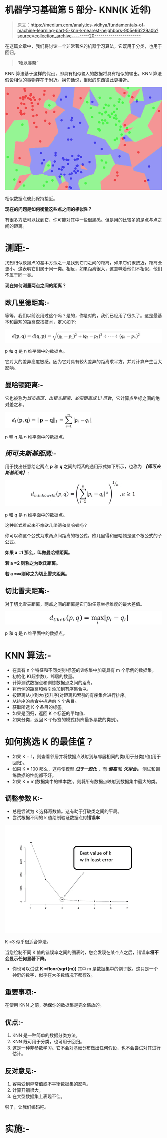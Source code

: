 # 机器学习基础第 5 部分- KNN(K 近邻)

> 原文：<https://medium.com/analytics-vidhya/fundamentals-of-machine-learning-part-5-knn-k-nearest-neighbors-905e66229a0b?source=collection_archive---------20----------------------->

在这篇文章中，我们将讨论一个非常著名的机器学习算法，它既用于分类，也用于回归。

> **‘物以类聚’**

KNN 算法基于这样的假设，即具有相似输入的数据将具有相似的输出。KNN 算法假设相似的事物存在于附近。换句话说，相似的东西彼此更接近。

![](img/de9ac7f3e2a82a4a6a863c8eb4f091bb.png)

相似数据点彼此保持接近。

**现在的问题是如何衡量这些点之间的相似性？**

有很多方法可以找到它，你可能对其中一些很熟悉。但是用的比较多的是点与点之间的距离。

# **测距:-**

找到相似数据点的基本方法之一是找到它们之间的距离，如果它们很接近，距离会更小，这表明它们属于同一类。相反，如果距离很大，这意味着他们不相似，他们不属于同一类。

**现在如何测量两点之间的距离？**

## 欧几里德距离:-

等等，我们以前没用过这个吗？是的，你是对的，我们已经用了很久了。这是最基本和最短的距离查找技术，定义如下:

![](img/23d756be43620c45cf0671abff06ff8b.png)

p 和 q 是 n 维平面中的数据点。

它对大的差异高度敏感。因为它对具有较大差异的距离求平方，并对计算产生巨大影响。

## 曼哈顿距离:-

它也被称为*城市街区、出租车距离、蛇形距离或 L1 范数*，它计算点坐标之间的绝对差之和。

![](img/bcca68bdad197b59c51078e1f051e132.png)

p 和 q 是 n 维平面中的数据点。

## ***闵可夫斯基距离:-***

用于找出任意给定两点 ***p*** 和 ***q*** 之间的距离的通用形式如下所示，也称为 ***【闵可夫斯基距离】*** :

![](img/1910c3f07a301a49eb779a55a12c5250.png)

p 和 q 是 n 维平面中的数据点。

这种形式看起来不像欧几里德和曼哈顿吗？

你可以称这个公式为求两点间距离的根公式。欧几里得和曼哈顿是这个根公式的子公式。

**如果 a =1 那么，叫做曼哈顿距离。**

**若 a =2 则称之为欧氏距离。**

**若 a =∞则称之为切比雪夫距离。**

## 切比雪夫距离:-

对于切比雪夫距离，两点之间的距离是它们沿任意坐标维度的最大差值。

![](img/4355789847e63d33b7de80c4ec67b94e.png)

p 和 q 是 n 维平面中的数据点。

# KNN 算法:-

*   在具有 n 个特征和不同类别/标签的训练集中加载具有 m 个示例的数据集。
*   初始化 K(超参数)，邻居的数量。
*   计算测试数据点和训练数据点之间的距离。
*   将示例的距离和索引添加到有序集合中。
*   按距离从小到大(按升序)对距离和索引的有序集合进行排序。
*   从排序的集合中挑选前 K 个条目。
*   获取所选 K 个条目的标签。
*   如果是回归，返回 K 个标签的平均值。
*   如果分类，返回 K 个标签的模式(拥有最多票数的类别)。

# 如何挑选 K 的最佳值？

*   如果 K = 1，则查看邻居并将数据点映射到与邻居相同的类(用于分类)/值(用于回归)。
*   如果 K = 100 那么，这将使模型 ***过于一般化*** ，而 ***偏高*** 和 ***欠拟合。*** 测试和训练数据的性能都不好。
*   如果 K = m(数据集中的样本数)，则将所有数据点映射到数据集中最大的类。

## 调整参数 K:-

*   总是尝试为 k 选择奇数值。这有助于打破类之间的平局。
*   尝试根据不同的 k 值绘制验证数据点的**错误率**

![](img/edeb755170e10ea56d1b7b9e70f7fd5a.png)

K =3 似乎很适合算法。

当您绘制不同 K 值的错误率之间的图表时，您会发现在某个点之后，错误率**将不会显示任何显著下降。**

*   你也可以试试 **K =floor(sqrt(m))** 其中 m 是数据集中的例子数。这只是一个神奇的数字，似乎在大多数情况下都有效。

## 重要事项:-

在使用 KNN 之前，确保你的数据集是完全缩放的。

## 优点:-

1.  KNN 是一种简单的数据分类方法。
2.  KNN 既可用于分类，也可用于回归。
3.  这是一种非参数学习。它不会对基础分布做出任何假设，也不会尝试对其进行估计。

## 反对意见:-

1.  容易受到异常值或不平衡数据集的影响。
2.  计算开销很大。
3.  在大型数据集上表现不佳。

够了，让我们编码吧。

# 实施:-
